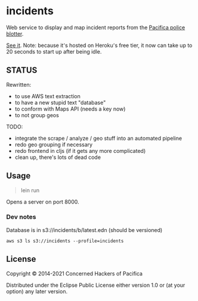 # incidents

Web service to display and map incident reports from the [Pacifica police blotter](http://www.cityofpacifica.org/depts/police/media/media_bulletin.asp).

[See it](http://pacifica-incidents.herokuapp.com/). Note: because it՚s hosted on Heroku՚s free tier, it now can take up to 20 seconds to start up after being idle. 

## STATUS

Rewritten:
- to use AWS text extraction
- to have a new stupid text "database"
- to conform with Maps API (needs a key now)
- to not group geos

TODO:
- integrate the scrape / analyze / geo stuff into an automated pipeline
- redo geo grouping if necessary
- redo frontend in cljs (if it gets any more complicated)
- clean up, there's lots of dead code

## Usage

> lein run

Opens a server on port 8000.

### Dev notes

Database is in s3://incidents/b/latest.edn (should be versioned)

    aws s3 ls s3://incidents --profile=incidents

## License

Copyright © 2014-2021 Concerned Hackers of Pacifica

Distributed under the Eclipse Public License either version 1.0 or (at your option) any later version.
